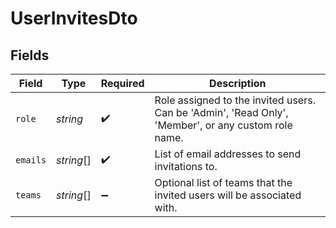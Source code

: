 # UserInvitesDto


## Fields

| Field                                                                                               | Type                                                                                                | Required                                                                                            | Description                                                                                         |
| --------------------------------------------------------------------------------------------------- | --------------------------------------------------------------------------------------------------- | --------------------------------------------------------------------------------------------------- | --------------------------------------------------------------------------------------------------- |
| `role`                                                                                              | *string*                                                                                            | :heavy_check_mark:                                                                                  | Role assigned to the invited users. Can be 'Admin', 'Read Only', 'Member', or any custom role name. |
| `emails`                                                                                            | *string*[]                                                                                          | :heavy_check_mark:                                                                                  | List of email addresses to send invitations to.                                                     |
| `teams`                                                                                             | *string*[]                                                                                          | :heavy_minus_sign:                                                                                  | Optional list of teams that the invited users will be associated with.                              |